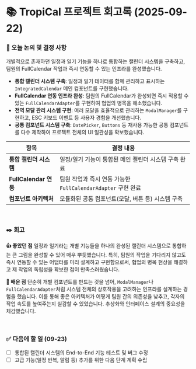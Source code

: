 # 📚 TropiCal 프로젝트 회고록 (2025-09-22)

### 📌 오늘 논의 및 결정 사항
개별적으로 존재하던 일정과 일기 기능을 하나로 통합하는 캘린더 시스템을 구축하고, 팀원의 FullCalendar 작업과 즉시 연동할 수 있는 인프라를 완성했습니다.

- **통합 캘린더 시스템 구축**: 일정과 일기 데이터를 함께 관리하고 표시하는 `IntegratedCalendar` 메인 컴포넌트를 구현했습니다.
- **FullCalendar 연동 인프라 완성**: 팀원의 FullCalendar가 완성되면 즉시 적용할 수 있는 `FullCalendarAdapter`를 구현하여 협업의 병목을 해소했습니다.
- **전역 모달 관리 시스템 구현**: 여러 모달을 효율적으로 관리하는 `ModalManager`를 구현하고, ESC 키보드 이벤트 등 사용자 경험을 개선했습니다.
- **공통 컴포넌트 시스템 구축**: `DatePicker`, `Buttons` 등 재사용 가능한 공통 컴포넌트를 다수 제작하여 프로젝트 전체의 UI 일관성을 확보했습니다.

| 항목 | 결정 내용 |
| --- | --- |
| **통합 캘린더 시스템** | 일정/일기 기능이 통합된 메인 캘린더 시스템 구축 완료 |
| **FullCalendar 연동** | 팀원 작업과 즉시 연동 가능한 `FullCalendarAdapter` 구현 완료 |
| **컴포넌트 아키텍처** | 모듈화된 공통 컴포넌트(모달, 버튼 등) 시스템 구축 |

<br>

### ✒️ 회고

**👍 좋았던 점**
일정과 일기라는 개별 기능들을 하나의 완성된 캘린더 시스템으로 통합하는 큰 그림을 완성할 수 있어 매우 뿌듯했습니다. 특히, 팀원의 작업을 기다리지 않고도 즉시 연동할 수 있는 어댑터를 미리 설계하고 구현함으로써, 협업의 병목 현상을 해결하고 제 작업의 독립성을 확보한 점이 만족스러웠습니다.

**🤔 배운 점**
단순히 개별 컴포넌트를 만드는 것을 넘어, `ModalManager`나 `FullCalendarAdapter`처럼 시스템 전체의 상호작용을 고려하는 인프라를 설계하는 경험을 했습니다. 이를 통해 좋은 아키텍처가 어떻게 팀원 간의 의존성을 낮추고, 각자의 작업 속도를 높여주는지 실감할 수 있었습니다. 추상화와 인터페이스 설계의 중요성을 체감했습니다.

<br>

### ✅ 다음에 할 일 (09-23)
- [ ] 통합된 캘린더 시스템의 End-to-End 기능 테스트 및 버그 수정
- [ ] 고급 기능(일정 반복, 알림 등) 추가를 위한 다음 단계 계획 수립
